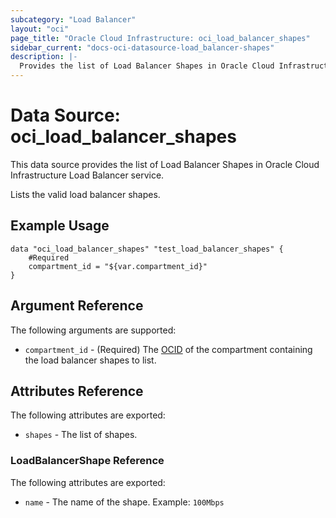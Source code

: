 ```yaml
---
subcategory: "Load Balancer"
layout: "oci"
page_title: "Oracle Cloud Infrastructure: oci_load_balancer_shapes"
sidebar_current: "docs-oci-datasource-load_balancer-shapes"
description: |-
  Provides the list of Load Balancer Shapes in Oracle Cloud Infrastructure Load Balancer service
---
```


# Data Source: oci_load_balancer_shapes
This data source provides the list of Load Balancer Shapes in Oracle Cloud Infrastructure Load Balancer service.

Lists the valid load balancer shapes.

## Example Usage

```hcl
data "oci_load_balancer_shapes" "test_load_balancer_shapes" {
	#Required
	compartment_id = "${var.compartment_id}"
}
```

## Argument Reference

The following arguments are supported:

* `compartment_id` - (Required) The [OCID](https://docs.cloud.oracle.com/iaas/Content/General/Concepts/identifiers.htm) of the compartment containing the load balancer shapes to list.


## Attributes Reference

The following attributes are exported:

* `shapes` - The list of shapes.

### LoadBalancerShape Reference

The following attributes are exported:

* `name` - The name of the shape.  Example: `100Mbps` 

